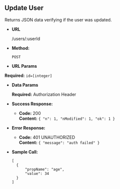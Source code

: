 **Update User**
----
  Returns JSON data verifying if the user was updated.

* **URL**

  /users/:userId

* **Method:**

  `POST`

*  **URL Params**

  **Required:** `id=[integer]`

* **Data Params**

  **Required:** Authorization Header

* **Success Response:**

  * **Code:** 200 <br />
    **Content:**
    `{
      "n": 1,
      "nModified": 1,
      "ok": 1
    }`

* **Error Response:**

  * **Code:** 401 UNAUTHORIZED <br />
    **Content:**
    `{
      "message": "auth failed"
    }`

* **Sample Call:**

  ```
  [
    {
    	"propName": "age",
    	"value": 34
    }
  ]
  ```
